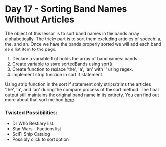 # Day 17 - Sorting Band Names Without Articles

The object of this lesson is to sort band names in the bands array alphabetically. The tricky part is to sort them excluding articles of speech: a, the, and an. Once we have the bands properly sorted we will add each band as a list item to the page.

1. Declare a variable that holds the array of band names: bands.
2. Create variable to store sortedBands using sort()
3. Create function to replace 'the', 'a', 'an' with '' using regex.
4. implement strip function in sort if statement.

Using strip function in the sort if statement only strips/trims the articles 'the', 'a', and 'an' during the compare process of the sort method. The final output still maintains the original band name in its entirety. You can find out more about that sort method [here](https://developer.mozilla.org/en-US/docs/Web/JavaScript/Reference/Global_Objects/Array/sort, "MDN Array.prototype.sort()").

### Twisted Possibilities:
* Dr Who Bestiary list.
* Star Wars - Factions list
* SciFi Ship Catalog
* Possibly click to sort option
